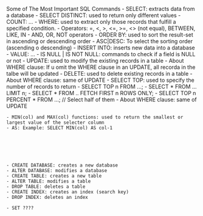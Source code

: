 Some of The Most Important SQL Commands
    - SELECT: extracts data from a database
	- SELECT DISTINCT: used to return only different values
    - COUNT: ...
    - WHERE: used to extract only those records that fulfill a specified condition.
	- Operators: =, <, >, <=, >=, <> (not equal), BETWEEN, LIKE, IN
    - AND, OR, NOT operators
    - ORDER BY: used to sort the result-set in ascending or descending order
	- ASC|DESC: To select the sorting order (ascending o descending)
    - INSERT INTO: inserts new data into a database
		- VALUE: ...
    - IS NULL | IS NOT NULL: commands to check if a field is NULL or not
    - UPDATE: used to modify the existing records in a table
	- About WHERE clause: If u omit the WHERE clause in an UPDATE, all recorda in the talbe will be updated
    - DELETE: used to delete existing records in a table
	- About WHERE clause: same of UPDATE
    - SELECT TOP: used to specify the number of records to return
	- SELECT TOP n FROM ...;
	- SELECT * FROM ...
	  LIMIT n;
	- SELECT * FROM ..
	  FETCH FIRST n ROWS ONLY;
	- SELECT TOP n PERCENT * FROM ...; // Select half of them 
	- About WHERE clause: same of UPDATE

    - MIN(col) and MAX(col) functions: used to return the smallest or largest value of the selecter column
	- AS: Example: SELECT MIN(col) AS col-1






    - CREATE DATABASE: creates a new database
    - ALTER DATABASE: modifies a database
    - CREATE TABLE: creates a new table
    - ALTER TABLE: modifies a table
    - DROP TABLE: deletes a table
    - CREATE INDEX: creates an index (search key)
    - DROP INDEX: deletes an index
 
    - SET ????

